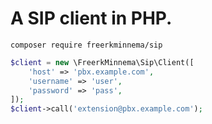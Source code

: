 # A SIP client in PHP.

```
composer require freerkminnema/sip
```

```php
$client = new \FreerkMinnema\Sip\Client([
    'host' => 'pbx.example.com',
    'username' => 'user',
    'password' => 'pass',
]);
$client->call('extension@pbx.example.com');
```
